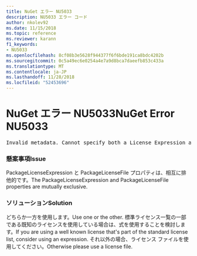 ```yaml
---
title: NuGet エラー NU5033
description: NU5033 エラー コード
author: nkolev92
ms.date: 11/15/2018
ms.topic: reference
ms.reviewer: karann
f1_keywords:
- NU5033
ms.openlocfilehash: 8cf08b3e5628f944377f6f6bde191ca8bdc4202b
ms.sourcegitcommit: 0c5a49ec6e0254a4e7a9d8bca7daeefb853c433a
ms.translationtype: MT
ms.contentlocale: ja-JP
ms.lasthandoff: 11/28/2018
ms.locfileid: "52453696"
---
```

# <a name="nuget-error-nu5033"></a><span data-ttu-id="42845-103">NuGet エラー NU5033</span><span class="sxs-lookup"><span data-stu-id="42845-103">NuGet Error NU5033</span></span>
<pre>Invalid metadata. Cannot specify both a License Expression and a License File.</pre>

### <a name="issue"></a><span data-ttu-id="42845-104">懸案事項</span><span class="sxs-lookup"><span data-stu-id="42845-104">Issue</span></span>

<span data-ttu-id="42845-105">PackageLicenseExpression と PackageLicenseFile プロパティは、相互に排他的です。</span><span class="sxs-lookup"><span data-stu-id="42845-105">The PackageLicenseExpression and PackageLicenseFile properties are mutually exclusive.</span></span>

### <a name="solution"></a><span data-ttu-id="42845-106">ソリューション</span><span class="sxs-lookup"><span data-stu-id="42845-106">Solution</span></span>

<span data-ttu-id="42845-107">どちらか一方を使用します。</span><span class="sxs-lookup"><span data-stu-id="42845-107">Use one or the other.</span></span> <span data-ttu-id="42845-108">標準ライセンス一覧の一部である既知のライセンスを使用している場合は、式を使用することを検討します。</span><span class="sxs-lookup"><span data-stu-id="42845-108">If you are using a well known license that's part of the standard license list, consider using an expression.</span></span> <span data-ttu-id="42845-109">それ以外の場合、ライセンス ファイルを使用してください。</span><span class="sxs-lookup"><span data-stu-id="42845-109">Otherwise please use a license file.</span></span> 